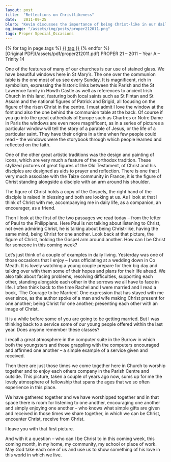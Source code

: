 ```yaml
---
layout: post
title:  "Reflections on Christlikeness"
date:   2011-09-25
blurb: "Kevin discusses the importance of being Christ-like in our daily lives, drawing parallels between the stained glass stories and our role as Christians. He emphasizes the significance of companionship, support, and embodying Christ for one another. Through personal anecdotes and community experiences, Kevin illustrates how we can live out Christ's teachings and be a source of encouragement and love."
og_image: "/assets/img/posts/proper212011.png"
tags: Proper Special_Occasions
---    
```

<div class="tag-pills">
    {% for tag in page.tags %}
    <a href="{{ site.baseurl }}/tag/{{ tag | slugify }}" class="tag-pill">{{ tag }}</a>
    {% endfor %}
</div>
[Original PDF](/assets/pdf/proper212011.pdf)
PROPER 21 – 2011 – Year A – Trinity 14

One of the features of many of our churches is our use of stained glass. We have beautiful windows here in St Mary’s. The one over the communion table is the one most of us see every Sunday. It is magnificent, rich in symbolism, expressing the historic links between this Parish and the St Lawrence family in Howth Castle as well as references to ancient Irish Church in this land, featuring both local saints such as St Fintan and St Assam and the national figures of Patrick and Brigid, all focusing on the figure of the risen Christ in the centre. I must admit I love the window at the font and also the one behind the communion table at the back. Of course if you go into the great cathedrals of Europe such as Chartres or Notre Dame in Paris the windows are even more magnificent, as in a series of pictures a particular window will tell the story of a parable of Jesus, or the life of a particular saint. They have their origins in a time when few people could read – the windows were the storybook through which people learned and reflected on the faith.

One of the other great artistic traditions was the design and painting of icons, which are very much a feature of the orthodox tradition. These stylized pictures of great figures of the Old Testament, of Christ and his disciples are designed as aids to prayer and reflection. There is one that I very much associate with the Taize community in France, it is the figure of Christ standing alongside a disciple with an arm around his shoulder.

The figure of Christ holds a copy of the Gospels, the right hand of the disciple is raised in blessing and both are looking at us. As I look at that I think of Christ with me, accompanying me in daily life, as a companion, an encourager, as a friend.

Then I look at the first of the two passages we read today – from the letter of Paul to the Philippians. Here Paul is not talking about listening to Christ, not even admiring Christ, he is talking about being Christ-like, having the same mind, being Christ for one another. Look back at that picture, the figure of Christ, holding the Gospel arm around another. How can I be Christ for someone in this coming week?

Let’s just think of a couple of examples in daily living. Yesterday was one of those occasions that I enjoy – I was officiating at a wedding down in Co Meath. It is lovely watching a young couple prepare for their big day and talking over with them some of their hopes and plans for their life ahead. We also talk about facing problems, resolving difficulties, supporting each other, standing alongside each other in the sorrows we all have to face in life. I often think back to the time Rachel and I were married and I read a book, ‘The Courage to be Married’. One expression that has stayed with me ever since, as the author spoke of a man and wife making Christ present for one another; being Christ for one another; presenting each other with an image of Christ.

It is a while before some of you are going to be getting married. But I was thinking back to a service some of our young people offered within the last year. Does anyone remember these classes?

I recall a great atmosphere in the computer suite in the Burrow in which both the youngsters and those grappling with the computers encouraged and affirmed one another – a simple example of a service given and received.

Then there are just those times we come together here in Church to worship together and to enjoy each others company in the Parish Centre and outside. This picture, taken a couple of years ago now, sums up for me the lovely atmosphere of fellowship that spans the ages that we so often experience in this place.

We have gathered together and we have worshipped together and in that space there is room for listening to one another, encouraging one another and simply enjoying one another – who knows what simple gifts are given and received in those times we share together, in which we can be Christ, encounter Christ, receive from Christ.

I leave you with that first picture.

And with it a question – who can I be Christ to in this coming week, this coming month, in my home, my community, my school or place of work. May God take each one of us and use us to show something of his love in this world in which we live.
